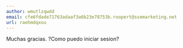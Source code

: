 ```yaml
---
author: wmutlzqwdd
email: cfe6fdade71763adaaf3a6b23e78753b.roopert@ssemarketing.net
url: raehmdqxou
---
```


Muchas gracias. ?Como puedo iniciar sesion?